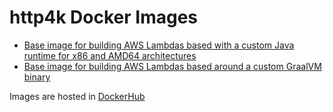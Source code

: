 # http4k Docker Images

- [Base image for building AWS Lambdas based with a custom Java runtime for x86 and AMD64 architectures](./amazoncorretto-lambda-runtime)
- [Base image for building AWS Lambdas based around a custom GraalVM binary](./amazonlinux-java-graal-ce-lambda-runtime)

Images are hosted in [DockerHub](https://hub.docker.com/u/http4k)
